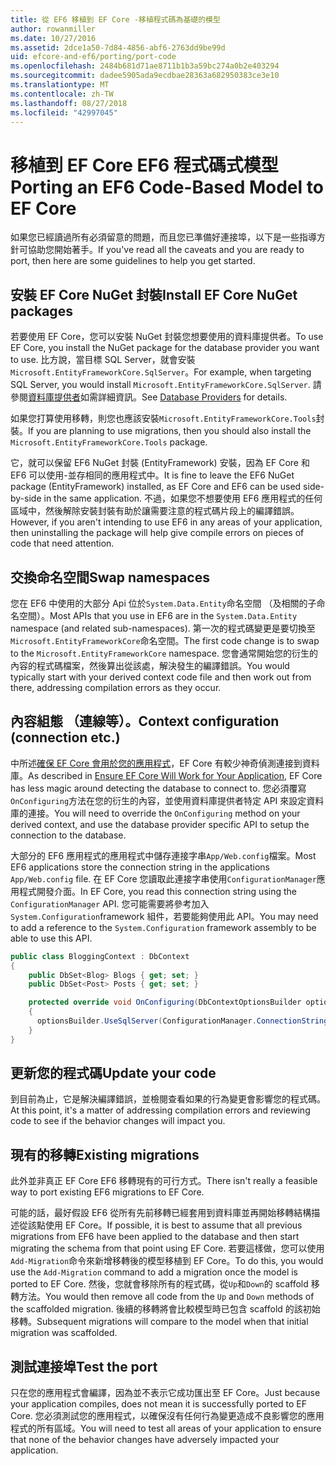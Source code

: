 ```yaml
---
title: 從 EF6 移植到 EF Core -移植程式碼為基礎的模型
author: rowanmiller
ms.date: 10/27/2016
ms.assetid: 2dce1a50-7d84-4856-abf6-2763dd9be99d
uid: efcore-and-ef6/porting/port-code
ms.openlocfilehash: 2484b681d71ae8711b1b3a59bc274a0b2e403294
ms.sourcegitcommit: dadee5905ada9ecdbae28363a682950383ce3e10
ms.translationtype: MT
ms.contentlocale: zh-TW
ms.lasthandoff: 08/27/2018
ms.locfileid: "42997045"
---
```

# <a name="porting-an-ef6-code-based-model-to-ef-core"></a><span data-ttu-id="440bc-102">移植到 EF Core EF6 程式碼式模型</span><span class="sxs-lookup"><span data-stu-id="440bc-102">Porting an EF6 Code-Based Model to EF Core</span></span>

<span data-ttu-id="440bc-103">如果您已經讀過所有必須留意的問題，而且您已準備好連接埠，以下是一些指導方針可協助您開始著手。</span><span class="sxs-lookup"><span data-stu-id="440bc-103">If you've read all the caveats and you are ready to port, then here are some guidelines to help you get started.</span></span>

## <a name="install-ef-core-nuget-packages"></a><span data-ttu-id="440bc-104">安裝 EF Core NuGet 封裝</span><span class="sxs-lookup"><span data-stu-id="440bc-104">Install EF Core NuGet packages</span></span>

<span data-ttu-id="440bc-105">若要使用 EF Core，您可以安裝 NuGet 封裝您想要使用的資料庫提供者。</span><span class="sxs-lookup"><span data-stu-id="440bc-105">To use EF Core, you install the NuGet package for the database provider you want to use.</span></span> <span data-ttu-id="440bc-106">比方說，當目標 SQL Server，就會安裝`Microsoft.EntityFrameworkCore.SqlServer`。</span><span class="sxs-lookup"><span data-stu-id="440bc-106">For example, when targeting SQL Server, you would install `Microsoft.EntityFrameworkCore.SqlServer`.</span></span> <span data-ttu-id="440bc-107">請參閱[資料庫提供者](../../core/providers/index.md)如需詳細資訊。</span><span class="sxs-lookup"><span data-stu-id="440bc-107">See [Database Providers](../../core/providers/index.md) for details.</span></span>

<span data-ttu-id="440bc-108">如果您打算使用移轉，則您也應該安裝`Microsoft.EntityFrameworkCore.Tools`封裝。</span><span class="sxs-lookup"><span data-stu-id="440bc-108">If you are planning to use migrations, then you should also install the `Microsoft.EntityFrameworkCore.Tools` package.</span></span>

<span data-ttu-id="440bc-109">它，就可以保留 EF6 NuGet 封裝 (EntityFramework) 安裝，因為 EF Core 和 EF6 可以使用-並存相同的應用程式中。</span><span class="sxs-lookup"><span data-stu-id="440bc-109">It is fine to leave the EF6 NuGet package (EntityFramework) installed, as EF Core and EF6 can be used side-by-side in the same application.</span></span> <span data-ttu-id="440bc-110">不過，如果您不想要使用 EF6 應用程式的任何區域中，然後解除安裝封裝有助於讓需要注意的程式碼片段上的編譯錯誤。</span><span class="sxs-lookup"><span data-stu-id="440bc-110">However, if you aren't intending to use EF6 in any areas of your application, then uninstalling the package will help give compile errors on pieces of code that need attention.</span></span>

## <a name="swap-namespaces"></a><span data-ttu-id="440bc-111">交換命名空間</span><span class="sxs-lookup"><span data-stu-id="440bc-111">Swap namespaces</span></span>

<span data-ttu-id="440bc-112">您在 EF6 中使用的大部分 Api 位於`System.Data.Entity`命名空間 （及相關的子命名空間）。</span><span class="sxs-lookup"><span data-stu-id="440bc-112">Most APIs that you use in EF6 are in the `System.Data.Entity` namespace (and related sub-namespaces).</span></span> <span data-ttu-id="440bc-113">第一次的程式碼變更是要切換至`Microsoft.EntityFrameworkCore`命名空間。</span><span class="sxs-lookup"><span data-stu-id="440bc-113">The first code change is to swap to the `Microsoft.EntityFrameworkCore` namespace.</span></span> <span data-ttu-id="440bc-114">您會通常開始您的衍生的內容的程式碼檔案，然後算出從該處，解決發生的編譯錯誤。</span><span class="sxs-lookup"><span data-stu-id="440bc-114">You would typically start with your derived context code file and then work out from there, addressing compilation errors as they occur.</span></span>

## <a name="context-configuration-connection-etc"></a><span data-ttu-id="440bc-115">內容組態 （連線等）。</span><span class="sxs-lookup"><span data-stu-id="440bc-115">Context configuration (connection etc.)</span></span>

<span data-ttu-id="440bc-116">中所述[確保 EF Core 會用於您的應用程式](ensure-requirements.md)，EF Core 有較少神奇偵測連接到資料庫。</span><span class="sxs-lookup"><span data-stu-id="440bc-116">As described in [Ensure EF Core Will Work for Your Application](ensure-requirements.md), EF Core has less magic around detecting the database to connect to.</span></span> <span data-ttu-id="440bc-117">您必須覆寫`OnConfiguring`方法在您的衍生的內容，並使用資料庫提供者特定 API 來設定資料庫的連接。</span><span class="sxs-lookup"><span data-stu-id="440bc-117">You will need to override the `OnConfiguring` method on your derived context, and use the database provider specific API to setup the connection to the database.</span></span>

<span data-ttu-id="440bc-118">大部分的 EF6 應用程式的應用程式中儲存連接字串`App/Web.config`檔案。</span><span class="sxs-lookup"><span data-stu-id="440bc-118">Most EF6 applications store the connection string in the applications `App/Web.config` file.</span></span> <span data-ttu-id="440bc-119">在 EF Core 您讀取此連接字串使用`ConfigurationManager`應用程式開發介面。</span><span class="sxs-lookup"><span data-stu-id="440bc-119">In EF Core, you read this connection string using the `ConfigurationManager` API.</span></span> <span data-ttu-id="440bc-120">您可能需要將參考加入`System.Configuration`framework 組件，若要能夠使用此 API。</span><span class="sxs-lookup"><span data-stu-id="440bc-120">You may need to add a reference to the `System.Configuration` framework assembly to be able to use this API.</span></span>

``` csharp
public class BloggingContext : DbContext
{
    public DbSet<Blog> Blogs { get; set; }
    public DbSet<Post> Posts { get; set; }

    protected override void OnConfiguring(DbContextOptionsBuilder optionsBuilder)
    {
      optionsBuilder.UseSqlServer(ConfigurationManager.ConnectionStrings["BloggingDatabase"].ConnectionString);
    }
}
```

## <a name="update-your-code"></a><span data-ttu-id="440bc-121">更新您的程式碼</span><span class="sxs-lookup"><span data-stu-id="440bc-121">Update your code</span></span>

<span data-ttu-id="440bc-122">到目前為止，它是解決編譯錯誤，並檢閱查看如果的行為變更會影響您的程式碼。</span><span class="sxs-lookup"><span data-stu-id="440bc-122">At this point, it's a matter of addressing compilation errors and reviewing code to see if the behavior changes will impact you.</span></span>

## <a name="existing-migrations"></a><span data-ttu-id="440bc-123">現有的移轉</span><span class="sxs-lookup"><span data-stu-id="440bc-123">Existing migrations</span></span>

<span data-ttu-id="440bc-124">此外並非真正 EF Core EF6 移轉現有的可行方式。</span><span class="sxs-lookup"><span data-stu-id="440bc-124">There isn't really a feasible way to port existing EF6 migrations to EF Core.</span></span>

<span data-ttu-id="440bc-125">可能的話，最好假設 EF6 從所有先前移轉已經套用到資料庫並再開始移轉結構描述從該點使用 EF Core。</span><span class="sxs-lookup"><span data-stu-id="440bc-125">If possible, it is best to assume that all previous migrations from EF6 have been applied to the database and then start migrating the schema from that point using EF Core.</span></span> <span data-ttu-id="440bc-126">若要這樣做，您可以使用`Add-Migration`命令來新增移轉後的模型移植到 EF Core。</span><span class="sxs-lookup"><span data-stu-id="440bc-126">To do this, you would use the `Add-Migration` command to add a migration once the model is ported to EF Core.</span></span> <span data-ttu-id="440bc-127">然後，您就會移除所有的程式碼，從`Up`和`Down`的 scaffold 移轉方法。</span><span class="sxs-lookup"><span data-stu-id="440bc-127">You would then remove all code from the `Up` and `Down` methods of the scaffolded migration.</span></span> <span data-ttu-id="440bc-128">後續的移轉將會比較模型時已包含 scaffold 的該初始移轉。</span><span class="sxs-lookup"><span data-stu-id="440bc-128">Subsequent migrations will compare to the model when that initial migration was scaffolded.</span></span>

## <a name="test-the-port"></a><span data-ttu-id="440bc-129">測試連接埠</span><span class="sxs-lookup"><span data-stu-id="440bc-129">Test the port</span></span>

<span data-ttu-id="440bc-130">只在您的應用程式會編譯，因為並不表示它成功匯出至 EF Core。</span><span class="sxs-lookup"><span data-stu-id="440bc-130">Just because your application compiles, does not mean it is successfully ported to EF Core.</span></span> <span data-ttu-id="440bc-131">您必須測試您的應用程式，以確保沒有任何行為變更造成不良影響您的應用程式的所有區域。</span><span class="sxs-lookup"><span data-stu-id="440bc-131">You will need to test all areas of your application to ensure that none of the behavior changes have adversely impacted your application.</span></span>
